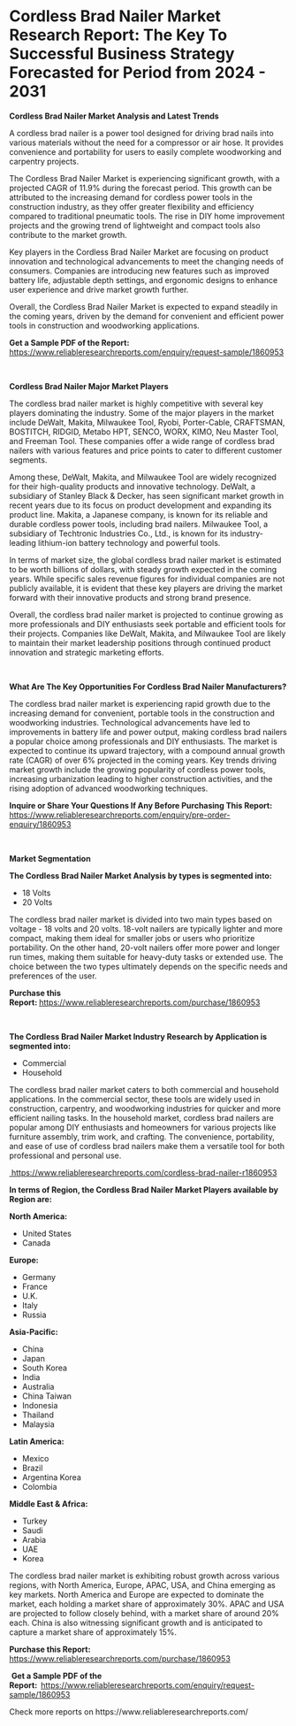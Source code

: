 <p><h1>Cordless Brad Nailer Market Research Report: The Key To Successful Business Strategy Forecasted for Period from 2024 - 2031</h1></p><p><strong>Cordless Brad Nailer Market Analysis and Latest Trends</strong></p>
<p><p>A cordless brad nailer is a power tool designed for driving brad nails into various materials without the need for a compressor or air hose. It provides convenience and portability for users to easily complete woodworking and carpentry projects.</p><p>The Cordless Brad Nailer Market is experiencing significant growth, with a projected CAGR of 11.9% during the forecast period. This growth can be attributed to the increasing demand for cordless power tools in the construction industry, as they offer greater flexibility and efficiency compared to traditional pneumatic tools. The rise in DIY home improvement projects and the growing trend of lightweight and compact tools also contribute to the market growth.</p><p>Key players in the Cordless Brad Nailer Market are focusing on product innovation and technological advancements to meet the changing needs of consumers. Companies are introducing new features such as improved battery life, adjustable depth settings, and ergonomic designs to enhance user experience and drive market growth further.</p><p>Overall, the Cordless Brad Nailer Market is expected to expand steadily in the coming years, driven by the demand for convenient and efficient power tools in construction and woodworking applications.</p></p>
<p><strong>Get a Sample PDF of the Report:&nbsp;</strong> <a href="https://www.reliableresearchreports.com/enquiry/request-sample/1860953">https://www.reliableresearchreports.com/enquiry/request-sample/1860953</a></p>
<p>&nbsp;</p>
<p><strong>Cordless Brad Nailer Major Market Players</strong></p>
<p><p>The cordless brad nailer market is highly competitive with several key players dominating the industry. Some of the major players in the market include DeWalt, Makita, Milwaukee Tool, Ryobi, Porter-Cable, CRAFTSMAN, BOSTITCH, RIDGID, Metabo HPT, SENCO, WORX, KIMO, Neu Master Tool, and Freeman Tool. These companies offer a wide range of cordless brad nailers with various features and price points to cater to different customer segments.</p><p>Among these, DeWalt, Makita, and Milwaukee Tool are widely recognized for their high-quality products and innovative technology. DeWalt, a subsidiary of Stanley Black & Decker, has seen significant market growth in recent years due to its focus on product development and expanding its product line. Makita, a Japanese company, is known for its reliable and durable cordless power tools, including brad nailers. Milwaukee Tool, a subsidiary of Techtronic Industries Co., Ltd., is known for its industry-leading lithium-ion battery technology and powerful tools.</p><p>In terms of market size, the global cordless brad nailer market is estimated to be worth billions of dollars, with steady growth expected in the coming years. While specific sales revenue figures for individual companies are not publicly available, it is evident that these key players are driving the market forward with their innovative products and strong brand presence.</p><p>Overall, the cordless brad nailer market is projected to continue growing as more professionals and DIY enthusiasts seek portable and efficient tools for their projects. Companies like DeWalt, Makita, and Milwaukee Tool are likely to maintain their market leadership positions through continued product innovation and strategic marketing efforts.</p></p>
<p>&nbsp;</p>
<p><strong>What Are The Key Opportunities For Cordless Brad Nailer Manufacturers?</strong></p>
<p><p>The cordless brad nailer market is experiencing rapid growth due to the increasing demand for convenient, portable tools in the construction and woodworking industries. Technological advancements have led to improvements in battery life and power output, making cordless brad nailers a popular choice among professionals and DIY enthusiasts. The market is expected to continue its upward trajectory, with a compound annual growth rate (CAGR) of over 6% projected in the coming years. Key trends driving market growth include the growing popularity of cordless power tools, increasing urbanization leading to higher construction activities, and the rising adoption of advanced woodworking techniques.</p></p>
<p><strong>Inquire or Share Your Questions If Any Before Purchasing This Report:</strong> <a href="https://www.reliableresearchreports.com/enquiry/pre-order-enquiry/1860953">https://www.reliableresearchreports.com/enquiry/pre-order-enquiry/1860953</a></p>
<p>&nbsp;</p>
<p><strong>Market Segmentation</strong></p>
<p><strong>The Cordless Brad Nailer Market Analysis by types is segmented into:</strong></p>
<p><ul><li>18 Volts</li><li>20 Volts</li></ul></p>
<p><p>The cordless brad nailer market is divided into two main types based on voltage - 18 volts and 20 volts. 18-volt nailers are typically lighter and more compact, making them ideal for smaller jobs or users who prioritize portability. On the other hand, 20-volt nailers offer more power and longer run times, making them suitable for heavy-duty tasks or extended use. The choice between the two types ultimately depends on the specific needs and preferences of the user.</p></p>
<p><strong>Purchase this Report:&nbsp;</strong><a href="https://www.reliableresearchreports.com/purchase/1860953">https://www.reliableresearchreports.com/purchase/1860953</a></p>
<p>&nbsp;</p>
<p><strong>The Cordless Brad Nailer Market Industry Research by Application is segmented into:</strong></p>
<p><ul><li>Commercial</li><li>Household</li></ul></p>
<p><p>The cordless brad nailer market caters to both commercial and household applications. In the commercial sector, these tools are widely used in construction, carpentry, and woodworking industries for quicker and more efficient nailing tasks. In the household market, cordless brad nailers are popular among DIY enthusiasts and homeowners for various projects like furniture assembly, trim work, and crafting. The convenience, portability, and ease of use of cordless brad nailers make them a versatile tool for both professional and personal use.</p></p>
<p><a href="https://www.reliableresearchreports.com/cordless-brad-nailer-r1860953">&nbsp;https://www.reliableresearchreports.com/cordless-brad-nailer-r1860953</a></p>
<p><strong>In terms of Region, the Cordless Brad Nailer Market Players available by Region are:</strong></p>
<p>
    <p> <strong> North America: </strong>
        <ul>
            <li>United States</li>
            <li>Canada</li>
        </ul>
        </p> 
    <p> <strong> Europe: </strong>
        <ul>
            <li>Germany</li>
            <li>France</li>
            <li>U.K.</li>
            <li>Italy</li>
            <li>Russia</li>
        </ul>
        </p> 
    <p> <strong> Asia-Pacific: </strong>
        <ul>
            <li>China</li>
            <li>Japan</li>
            <li>South Korea</li>
            <li>India</li>
            <li>Australia</li>
            <li>China Taiwan</li>
            <li>Indonesia</li>
            <li>Thailand</li>
            <li>Malaysia</li>
        </ul>
        </p> 
    <p> <strong> Latin America: </strong>
        <ul>
            <li>Mexico</li>
            <li>Brazil</li>
            <li>Argentina Korea</li>
            <li>Colombia</li>
        </ul>
        </p> 
    <p> <strong> Middle East & Africa: </strong>
        <ul>
            <li>Turkey</li>
            <li>Saudi</li>
            <li>Arabia</li>
            <li>UAE</li>
            <li>Korea</li>
        </ul>
    </p>
    </p>
<p><p>The cordless brad nailer market is exhibiting robust growth across various regions, with North America, Europe, APAC, USA, and China emerging as key markets. North America and Europe are expected to dominate the market, each holding a market share of approximately 30%. APAC and USA are projected to follow closely behind, with a market share of around 20% each. China is also witnessing significant growth and is anticipated to capture a market share of approximately 15%.</p></p>
<p><strong>Purchase this Report: </strong><a href="https://www.reliableresearchreports.com/purchase/1860953">https://www.reliableresearchreports.com/purchase/1860953</a></p>
<p>&nbsp;<strong>Get a Sample PDF of the Report:&nbsp;&nbsp;</strong><a href="https://www.reliableresearchreports.com/enquiry/request-sample/1860953">https://www.reliableresearchreports.com/enquiry/request-sample/1860953</a></p>
<p><strong></strong></p>
<p>Check more reports on https://www.reliableresearchreports.com/</p>